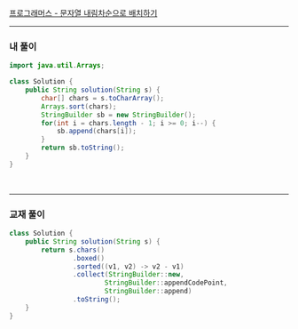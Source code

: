 [프로그래머스 - 문자열 내림차순으로 배치하기](https://school.programmers.co.kr/learn/courses/30/lessons/12917)

---

### 내 풀이
```java
import java.util.Arrays;

class Solution {
    public String solution(String s) {
        char[] chars = s.toCharArray();
        Arrays.sort(chars);
        StringBuilder sb = new StringBuilder();
        for(int i = chars.length - 1; i >= 0; i--) {
            sb.append(chars[i]);
        }
        return sb.toString();
    }
}
```

<br/>

---

### 교재 풀이

```java
class Solution {
    public String solution(String s) {
        return s.chars()
                .boxed()
                .sorted((v1, v2) -> v2 - v1)
                .collect(StringBuilder::new,
                        StringBuilder::appendCodePoint,
                        StringBuilder::append)
                .toString();
    }
}
```

